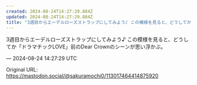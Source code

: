 ```yaml
---
created: 2024-08-24T14:27:29.884Z
updated: 2024-08-24T14:27:29.884Z
title: "3週目からエーデルローズストラップにしてみよう♪ この模様を見ると、どうしてか「[...]"
---
```


<p>3週目からエーデルローズストラップにしてみよう♪ この模様を見ると、どうしてか「ドラマチックLOVE」前のDear Crownのシーンが思い浮かぶ。</p>

&mdash; 2024-08-24 14:27:29 UTC

Original URL: https://mastodon.social/@sakuramochi0/113017464414875920

